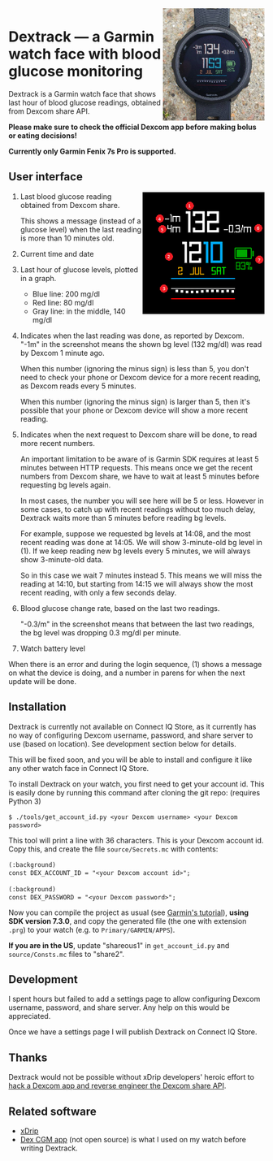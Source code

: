 <img align="right" width="200" src="photo.png">

# Dextrack — a Garmin watch face with blood glucose monitoring

Dextrack is a Garmin watch face that shows last hour of blood glucose readings,
obtained from Dexcom share API.

**Please make sure to check the official Dexcom app before making bolus or
eating decisions!**

**Currently only Garmin Fenix 7s Pro is supported.**

## User interface

<img align="right" src="screenshot_annotated.png">

1. Last blood glucose reading obtained from Dexcom share.

   This shows a message (instead of a glucose level) when the last reading is
   more than 10 minutes old.

2. Current time and date

3. Last hour of glucose levels, plotted in a graph.

   - Blue line: 200 mg/dl
   - Red line: 80 mg/dl
   - Gray line: in the middle, 140 mg/dl

4. Indicates when the last reading was done, as reported by Dexcom. "-1m" in
   the screenshot means the shown bg level (132 mg/dl) was read by Dexcom 1
   minute ago.

   When this number (ignoring the minus sign) is less than 5, you don't need to
   check your phone or Dexcom device for a more recent reading, as Dexcom reads
   every 5 minutes.

   When this number (ignoring the minus sign) is larger than 5, then it's
   possible that your phone or Dexcom device will show a more recent reading.

5. Indicates when the next request to Dexcom share will be done, to read more
   recent numbers.

   An important limitation to be aware of is Garmin SDK requires at least 5
   minutes between HTTP requests. This means once we get the recent numbers
   from Dexcom share, we have to wait at least 5 minutes before requesting bg
   levels again.

   In most cases, the number you will see here will be 5 or less. However in
   some cases, to catch up with recent readings without too much delay,
   Dextrack waits more than 5 minutes before reading bg levels.

   For example, suppose we requested bg levels at 14:08, and the most recent
   reading was done at 14:05. We will show 3-minute-old bg level in (1). If we
   keep reading new bg levels every 5 minutes, we will always show 3-minute-old
   data.

   So in this case we wait 7 minutes instead 5. This means we will miss the
   reading at 14:10, but starting from 14:15 we will always show the most
   recent reading, with only a few seconds delay.

6. Blood glucose change rate, based on the last two readings.

   "-0.3/m" in the screenshot means that between the last two readings, the bg
   level was dropping 0.3 mg/dl per minute.

7. Watch battery level

When there is an error and during the login sequence, (1) shows a message on
what the device is doing, and a number in parens for when the next update will
be done.

## Installation

Dextrack is currently not available on Connect IQ Store, as it currently has no
way of configuring Dexcom username, password, and share server to use (based on
location). See development section below for details.

This will be fixed soon, and you will be able to install and configure it like
any other watch face in Connect IQ Store.

To install Dextrack on your watch, you first need to get your account id. This
is easily done by running this command after cloning the git repo: (requires
Python 3)

```
$ ./tools/get_account_id.py <your Dexcom username> <your Dexcom password>
```

This tool will print a line with 36 characters. This is your Dexcom account id.
Copy this, and create the file `source/Secrets.mc` with contents:

```
(:background)
const DEX_ACCOUNT_ID = "<your Dexcom account id>";

(:background)
const DEX_PASSWORD = "<your Dexcom password>";
```

Now you can compile the project as usual (see [Garmin's tutorial][1]), **using
SDK version 7.3.0**, and copy the generated file (the one with extension
`.prg`) to your watch (e.g. to `Primary/GARMIN/APPS`).

**If you are in the US**, update "shareous1" in `get_account_id.py` and
`source/Consts.mc` files to "share2".

[1]: https://developer.garmin.com/connect-iq/connect-iq-basics/getting-started/

## Development

I spent hours but failed to add a settings page to allow configuring Dexcom
username, password, and share server. Any help on this would be appreciated.

Once we have a settings page I will publish Dextrack on Connect IQ Store.

## Thanks

Dextrack would not be possible without xDrip developers' heroic effort to [hack
a Dexcom app and reverse engineer the Dexcom share API][2].

[2]: https://github.com/StephenBlackWasAlreadyTaken/xDrip/issues/182#issuecomment-1164859237

## Related software

- [xDrip][3]
- [Dex CGM app][4] (not open source) is what I used on my watch before writing
  Dextrack.

[3]: https://github.com/NightscoutFoundation/xDrip
[4]: https://apps.garmin.com/en-US/apps/0bf06c99-78f1-4b93-83d3-03f2317720b9
